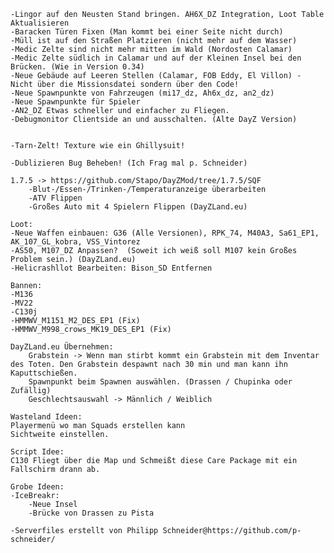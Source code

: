 	-Lingor auf den Neusten Stand bringen. AH6X_DZ Integration, Loot Table Aktualisieren
	-Baracken Türen Fixen (Man kommt bei einer Seite nicht durch)
	-Müll ist auf den Straßen Platzieren (nicht mehr auf dem Wasser)
	-Medic Zelte sind nicht mehr mitten im Wald (Nordosten Calamar)
	-Medic Zelte südlich in Calamar und auf der Kleinen Insel bei den Brücken. (Wie in Version 0.34)
	-Neue Gebäude auf Leeren Stellen (Calamar, FOB Eddy, El Villon) - Nicht über die Missionsdatei sondern über den Code!
	-Neue Spawnpunkte von Fahrzeugen (mi17_dz, Ah6x_dz, an2_dz)
	-Neue Spawnpunkte für Spieler
	-AN2_DZ Etwas schneller und einfacher zu Fliegen.
	-Debugmonitor Clientside an und ausschalten. (Alte DayZ Version)


	-Tarn-Zelt! Texture wie ein Ghillysuit!

	-Dublizieren Bug Beheben! (Ich Frag mal p. Schneider)

	1.7.5 -> https://github.com/Stapo/DayZMod/tree/1.7.5/SQF
		-Blut-/Essen-/Trinken-/Temperaturanzeige überarbeiten
		-ATV Flippen
		-Großes Auto mit 4 Spielern Flippen (DayZLand.eu)

	Loot:
	-Neue Waffen einbauen: G36 (Alle Versionen), RPK_74, M40A3, Sa61_EP1, AK_107_GL_kobra, VSS_Vintorez 
	-AS50, M107_DZ Anpassen?  (Soweit ich weiß soll M107 kein Großes Problem sein.) (DayZLand.eu)
	-Helicrashllot Bearbeiten: Bison_SD Entfernen

	Bannen:
	-M136
	-MV22
	-C130j 
	-HMMWV_M1151_M2_DES_EP1 (Fix)
	-HMMWV_M998_crows_MK19_DES_EP1 (Fix)

	DayZLand.eu Übernehmen:
		Grabstein -> Wenn man stirbt kommt ein Grabstein mit dem Inventar des Toten. Den Grabstein despawnt nach 30 min und man kann ihn Kaputtschießen.
		Spawnpunkt beim Spawnen auswählen. (Drassen / Chupinka oder Zufällig)
		Geschlechtsauswahl -> Männlich / Weiblich

	Wasteland Ideen:
	Playermenü wo man Squads erstellen kann
	Sichtweite einstellen.

	Script Idee:
	C130 Fliegt über die Map und Schmeißt diese Care Package mit ein Fallschirm drann ab.

	Grobe Ideen:
	-IceBreakr:
		-Neue Insel
		-Brücke von Drassen zu Pista

	-Serverfiles erstellt von Philipp Schneider@https://github.com/p-schneider/
